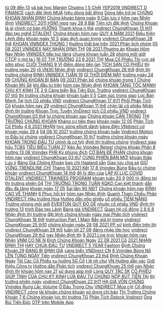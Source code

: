 [ từ 09 đến 13](https://chungkhoan.ndk.vn/p0/0/351/chung-khoan-hang-ngay-nhan-dinh-thi-truong-tuan-tu-09-den-13082021-pp-dich-chuyen-dong-tien-dau-tu/) [ và bài học Margin](https://chungkhoan.ndk.vn/p0/0/826/tam-su-trader-mat-150-trieu-trong-4-ngay-va-bai-hoc-margin-dau-tu-chung-khoan-dau-tu/) [ Chương 1 5 Chết](https://chungkhoan.ndk.vn/p0/0/459/chuong-1-5-chet-vi-chung-khoan-jesse-livermore-dau-tu/) [YEP2019 VNDIRECT D FINANCE](https://chungkhoan.ndk.vn/p0/0/824/yep2019-vndirect-d-finance-dau-tu/) [ cách đặt lệnh MUA](https://chungkhoan.ndk.vn/p0/0/732/huong-dan-cach-dat-lenh-mua-ban-co-phieu-tai-vndirect-dau-tu/) [ hiệu dòng bất động](https://chungkhoan.ndk.vn/p0/0/519/chung-khoan-hom-naynhan-dinh-19-23072021-thanh-khoan-giao-dich-thap-tin-hieu-dong-bat-dong-san-dau-tu/) [ Dòng tiền trở lại](https://chungkhoan.ndk.vn/p0/0/600/dong-tien-tro-lai-vn30-va-vnindex-lap-dinh-co-phieu-chung-khoan-duoc-huong-loi-dau-tu/) [ CHỨNG KHOÁN NHẬN ĐỊNH](https://chungkhoan.ndk.vn/p0/0/166/chung-khoan-nhan-dinh-thi-truong-ngay-0707-thi-truong-giam-50-diem-nen-xu-ly-nhu-the-nao-dau-tu/) [ Chứng khoán hàng ngày](https://chungkhoan.ndk.vn/p0/0/699/chung-khoan-hang-ngay-nhan-dinh-thi-truong-ngay-29092021-phan-tich-co-phieu-bank-thep-dau-khi-dau-tu/) [ 9 Cần lưu ý](https://chungkhoan.ndk.vn/p0/0/587/chung-khoan-hom-nay-nhan-dinh-thi-truong-chung-khoan-hom-nay-19-can-luu-y-gi-ve-thi-truong-dau-tu/) [ hôm nay Nhận định](https://chungkhoan.ndk.vn/p0/0/344/chung-khoan-hom-nay-nhan-dinh-thi-truong-chung-khoan-29-9-dieu-kien-mua-moi-co-phieu-quan-tam-dau-tu/) [VNDIRECT 2011 H5N1 mpg](https://chungkhoan.ndk.vn/p0/1/82/vndirect-2011-h5n1mpg-dau-tu/) [ nay 28 9 Bắt](https://chungkhoan.ndk.vn/p0/0/318/chung-khoan-hom-nay-289-bat-mach-phien-phan-phoi-cach-xu-ly-danh-muc-hien-nay-dau-tu/) [ Tiện ích đặt lệnh](https://chungkhoan.ndk.vn/p0/0/798/tien-ich-dat-lenh-ban-nhieu-ma-tren-app-vndirect-dau-tu/) [ Chứng Khoán là gì](https://chungkhoan.ndk.vn/p0/0/508/dau-tu-chung-khoan-la-gi-mua-ban-co-phieu-o-dau-cach-choi-chung-khoan-co-lai-dau-tu/) [ chính cơ bản HƯỚNG](https://chungkhoan.ndk.vn/p0/0/518/p4-chi-so-tai-chinh-co-ban-huong-dan-dau-tu-chung-khoan-co-ban-a-bo-co-tu-a-z-dau-tu/) [ Thanh khoa n thâ](https://chungkhoan.ndk.vn/p0/0/404/thanh-khoan-thap-rui-ro-khong-nd-phien-chung-khoan-287-dau-tu/) [ vndirect ChungKhoan 13 th11](https://chungkhoan.ndk.vn/p0/1/149/vndirect-chungkhoan-13-th11-2012-dau-tu/) [ đào tạo nghề DTALENT](https://chungkhoan.ndk.vn/p0/0/849/shorts-chuong-trinh-dao-tao-nghe-dtalent-vndirect-trainees-program-dau-tu/) [ Chứng khoán hôm nay](https://chungkhoan.ndk.vn/p0/0/184/chung-khoan-hom-nay-nhan-dinh-thi-truong-tuan-20-2492021-giai-doan-sieu-loi-nhuan-dau-tu/) [ QUÝ 4 NĂM 2021](https://chungkhoan.ndk.vn/p0/0/478/5-co-phieu-nen-dau-tu-quy-4-nam-2021-nhan-dien-co-hoi-dau-tu-2022-dau-tu/) [ Điều Kiện Lệnh điều](https://chungkhoan.ndk.vn/p0/0/801/lenh-dieu-kien-lenh-dieu-kien-vndirect-lenh-dieu-kien-trong-chung-khoan-luu-kim-hoan-dau-tu/) [ khoán ngày 10 5](https://chungkhoan.ndk.vn/p0/0/517/nhan-dinh-thi-truong-chung-khoan-ngay-105-1452021-nhan-dinh-thi-truong-dau-tu/) [ giao dịch quan trọng](https://chungkhoan.ndk.vn/p0/0/40/chung-khoan-hom-nay-nhan-dinh-13-1792021-tuan-giao-dich-quan-trong-vgt-chuyen-thoai-von-dau-tu/) [ vndirect ChungKhoan 28 th8](https://chungkhoan.ndk.vn/p0/1/17/vndirect-chungkhoan-28-th8-2012-dau-tu/) [ KHOÁN VNINDEX THỦNG 1](https://chungkhoan.ndk.vn/p0/0/97/chung-khoan-vnindex-thung-1300-diem-dau-tu-chung-khoan-dau-tu/) [ thường thất bại trên](https://chungkhoan.ndk.vn/p0/0/512/vi-sao-dam-dong-thuong-that-bai-tren-thi-truong-chung-khoan-dau-tu/) [ 2021 Phân tích nhóm](https://chungkhoan.ndk.vn/p0/0/77/chung-khoan-hang-ngay-nhan-dinh-thi-truong-ngay-30092021-phan-tich-nhom-thep-dau-khi-bank-dau-tu/) [ 05 08 2021 VNINDEX](https://chungkhoan.ndk.vn/p0/0/455/nhan-dinh-thi-truong-chung-khoan-ngay-05082021-vnindex-tang-diem-tot-huong-ve-1350-1360d-100-10-dau-tu/) [ NAY NHẬN ĐỊNH THỊ](https://chungkhoan.ndk.vn/p0/0/251/chung-khoan-hom-nay-nhan-dinh-thi-truong-tuan-410-ap-luc-dong-tru-phan-tich-xu-huong-tuan-dau-tu/) [ 08 2021 Phương án](https://chungkhoan.ndk.vn/p0/0/713/chung-khoan-moi-ngaynhan-dinh-thi-truong-tuan-2308-27082021phuong-an-xu-ly-tai-khoan-toi-uu-dau-tu/) [ Khoán Hôm Nay Nhận](https://chungkhoan.ndk.vn/p0/0/125/chung-khoan-hom-naynhan-dinh-thi-truong3105vung-bien-dong-manh-co-phieu-di-sau-loi-nhuan-lon-dau-tu/) [ VNINDEX tiếp tục tăng](https://chungkhoan.ndk.vn/p0/0/109/nhan-dinh-thi-truong-chung-khoan-ngay-3105-04062021-vnindex-tiep-tuc-tang-diem-huong-den-1350d-dau-tu/) [ chung khoan tuần 28](https://chungkhoan.ndk.vn/p0/0/496/chung-khoan-phan-tich-co-phieu-ro-vn30-nhan-dinh-thi-truong-chung-khoan-tuan-2806-02072021-dau-tu/) [ phòng môi giới CTCP](https://chungkhoan.ndk.vn/p0/0/920/ong-nguyen-vu-luan-truong-phong-moi-gioi-ctcp-chung-khoan-vndirect-fbnc-dau-tu/) [ n mơ ta i](https://chungkhoan.ndk.vn/p0/0/896/huong-dan-mo-tai-khoan-giao-dich-chung-khoan-tai-vndirect-dau-tu/) [ 16 07 THỊ TRƯỜNG](https://chungkhoan.ndk.vn/p0/0/627/chung-khoan-nhan-dinh-thi-truong-ngay-1607-thi-truong-hoi-phuc-tang-toi-dau-dau-tu/) [ 23 9 2021 THỊ](https://chungkhoan.ndk.vn/p0/0/198/chung-khoan-hom-nay-nhan-dinh-ngay-2392021-thi-truong-lieu-co-keo-xa-bull-trap-dau-tu/) [ Mua Cổ Phiếu Thị](https://chungkhoan.ndk.vn/p0/0/477/nhan-dinh-chung-khoan-ngay-307-vnindex-tang-manh-16-diem-phan-tich-diem-mua-co-phieu-thi-truong-dau-tu/) [ cực sẽ sớm phục](https://chungkhoan.ndk.vn/p0/0/110/nhan-dinh-thi-truong-chung-khoan-21092021-vnindex-giam-diem-rut-chan-tich-cuc-se-som-phuc-hoi-dau-tu/) [ CUỐI THÁNG 9 VÌ](https://chungkhoan.ndk.vn/p0/0/74/thi-truong-vat-vo-cuoi-thang-9-vi-sao-dau-tu/) [ điểm dòng tiền lan](https://chungkhoan.ndk.vn/p0/0/359/nhan-dinh-thi-truong-chung-khoan-ngay-24-2852021-vnindex-tang-diem-dong-tien-lan-toa-hose-lai-do-dau-tu/) [ TÍCH SẢN CỔ PHIẾU](https://chungkhoan.ndk.vn/p0/0/108/2021-co-nen-tich-san-co-phieu-dau-tu-chung-khoan-dau-tu/) [ thị trường ngày 20](https://chungkhoan.ndk.vn/p0/0/399/chung-khoan-hang-ngay-nhan-dinh-thi-truong-ngay-20082021-mua-bao-nhieu-co-phieu-la-hop-ly-dau-tu/) [ rổ VN30 Nhận định](https://chungkhoan.ndk.vn/p0/0/441/chung-khoan-phan-tich-co-phieu-ro-vn30-nhan-dinh-thi-truong-chung-khoan-tuan-14-18062021-dau-tu/) [ vndirect ChungKhoan 26 th9](https://chungkhoan.ndk.vn/p0/1/154/vndirect-chungkhoan-26-th9-2012-dau-tu/) [ định thị trường chứng](https://chungkhoan.ndk.vn/p0/0/607/nhan-dinh-thi-truong-chung-khoan-ngay-21062021-vnindex-giam-diem-nhe-dong-luc-de-di-tiep-van-con-dau-tu/) [ ĐỊNH VNINDEX TUẦN 19](https://chungkhoan.ndk.vn/p0/0/454/dau-tu-chung-khoan-nhan-dinh-vnindex-tuan-19-2372021-lieu-co-vung-chiet-khau-thap-hon-dau-tu/) [ GÌ THỜI ĐIỂM NÀY](https://chungkhoan.ndk.vn/p0/1/125/la-ban-dau-tu-27-9-dau-tu-gi-thoi-diem-nay-vndirect-dinsights-ban-tron-chuyen-gia-dau-tu/) [ trường ngày 24 09](https://chungkhoan.ndk.vn/p0/0/307/chung-khoan-hang-ngay-nhan-dinh-thi-truong-ngay-24092021-cp-hot-vnm-bvh-pvd-pvs-tcb-vcb-dau-tu/) [ CHỨNG KHOÁN BỊ BÁN](https://chungkhoan.ndk.vn/p0/0/79/thi-truong-chung-khoan-bi-ban-thao-tai-sao-can-lam-gi-dau-tu/) [ 09 2021 Phân bổ](https://chungkhoan.ndk.vn/p0/0/425/chung-khoan-hang-ngay-nhan-dinh-thi-truong-tuan-tu-3008-den-03092021-phan-bo-von-doan-nay-ntn-dau-tu/) [ chứng khoán trong 1](https://chungkhoan.ndk.vn/p0/0/943/chuyen-tien-nhanh-vao-chung-khoan-trong-1-phut-tai-vndirect-hoc-dau-tu-chung-khoan-co-ban-phan-41-dau-tu/) [ Chứng Khoán Mỹ Sẽ](https://chungkhoan.ndk.vn/p0/0/216/tiep-tuc-do-lua-big-tech-hoi-nhe-thi-truong-chung-khoan-my-se-ra-sao-dau-tu/) [ khi đầu tư trên](https://chungkhoan.ndk.vn/p0/0/495/22-quy-luat-khi-dau-tu-tren-thi-truong-chung-khoan-dau-tu/) [ hôm nay Nhận định](https://chungkhoan.ndk.vn/p0/0/2/chung-khoan-hom-nay-nhan-dinh-thi-truong-chung-khoan-4-10-xu-huong-thi-truong-co-phieu-quan-tam-dau-tu/) [ KHOÁN TĂNG TỐC MẠNH](https://chungkhoan.ndk.vn/p0/0/208/chung-khoan-nhan-dinh-thi-truong-ngay-0306-dong-chung-khoan-tang-toc-manh-dong-nao-tiep-theo-dau-tu/) [ CHU KỲ KINH TẾ](https://chungkhoan.ndk.vn/p0/0/278/dau-tu-co-phieu-theo-chu-ky-kinh-te-dau-tu-chung-khoan-dau-tu/) [ 2 9 Cảng biển](https://chungkhoan.ndk.vn/p0/0/202/chung-khoan-hom-nay-nhan-dinh-thi-truong-chung-khoan-2-9-cang-bien-noi-song-lua-chon-ma-an-toan-dau-tu/) [ Bùi Tiến Đức Trưởng](https://chungkhoan.ndk.vn/p0/0/939/ong-bui-tien-duc-truong-phong-moi-gioi-ctcp-chung-khoan-vndirect-dau-tu/) [ vndirect ChungKhoan 07 th5](https://chungkhoan.ndk.vn/p0/1/78/vndirect-chungkhoan-07-th5-2012-dau-tu/) [ thị trường chứng khoán](https://chungkhoan.ndk.vn/p0/1/190/phan-tich-thi-truong-chung-khoan-tuan-4-den-8-10-phan-tich-co-phieu-ngan-hang-thep-dau-khi-dau-tu/) [ khoán tuần II 5](https://chungkhoan.ndk.vn/p0/0/688/nhan-dinh-thi-truong-chung-khoan-tuan-ii52021-hai-dinh-ngan-han-rui-ro-gia-tang-dau-tu/) [ Cảm xúc trong giao](https://chungkhoan.ndk.vn/p0/0/254/chung-khoan-hang-ngay-nhan-dinh-thi-truong-tuan-tu-13-den-17092021-cam-xuc-trong-giao-dich-dau-tu/) [ Lực Bán Mạnh Tại](https://chungkhoan.ndk.vn/p0/0/329/nhan-dinh-thi-truong-chung-khoan-ngay-185-vnindex-xuat-hien-ap-luc-ban-manh-tai-khang-cu-1275-diem-dau-tu/) [ tích Cổ phiếu VND](https://chungkhoan.ndk.vn/p0/0/831/huong-dan-phan-tich-co-phieu-vnd-vndirect-chung-khoan-vndirect-phan-2-dau-tu/) [ vndirect ChungKhoan 17 th11](https://chungkhoan.ndk.vn/p0/1/90/vndirect-chungkhoan-17-th11-2011-dau-tu/) [ Phối Phân Tích Cổ](https://chungkhoan.ndk.vn/p0/0/637/nhan-dinh-chung-khoan-ngay-17-vnindex-dieu-chinh-hay-phan-phoi-phan-tich-co-phieu-toan-thi-truong-dau-tu/) [ khoán hôm nay 29](https://chungkhoan.ndk.vn/p0/0/298/chung-khoan-hom-nay-nhan-dinh-thi-truong-chung-khoan-hom-nay-29-5-dau-tu-chung-khoan-dau-tu/) [ vndirect ChungKhoan 11 th6](https://chungkhoan.ndk.vn/p0/1/35/vndirect-chungkhoan-11-th6-2012-dau-tu/) [ chặn lãi cổ phiếu](https://chungkhoan.ndk.vn/p0/0/90/chung-khoan-hom-naynhan-dinh-26052021-ki-thuat-chan-lai-co-phieu-diem-mat-cp-con-diem-mua-dau-tu/) [ Nhận định thị trường](https://chungkhoan.ndk.vn/p0/0/19/chung-khoan-phan-tich-co-phieu-ro-vn30-nhan-dinh-thi-truong-chung-khoan-tuan-0410-08102021-dau-tu/) [ Khoán Trực Tuyến VnDirect](https://chungkhoan.ndk.vn/p0/0/776/huong-dan-xem-bang-gia-chung-khoan-truc-tuyen-vndirect-vcbs-fpt-hnx-hose-ssi-dau-tu/) [ tích Cổ phiếu VND](https://chungkhoan.ndk.vn/p0/0/800/huong-dan-phan-tich-co-phieu-vnd-vndirect-chung-khoan-vndirect-phan-19-dau-tu/) [ vndirect ChungKhoan 03 th4](https://chungkhoan.ndk.vn/p0/1/4/vndirect-chungkhoan-03-th4-2012-dau-tu/) [ tư chứng khoán sau](https://chungkhoan.ndk.vn/p0/0/544/dau-tu-chung-khoan-sau-le-292021-dau-tu/) [Chứng khoán CẨN TRỌNG](https://chungkhoan.ndk.vn/p0/0/503/chung-khoan-can-trong-dau-tu/) [ THỊ TRƯỜNG CHỨNG KHOÁN](https://chungkhoan.ndk.vn/p0/0/564/thi-truong-chung-khoan-tiep-tuc-vung-tich-luy-cung-co-phan-hoa-dau-tu/) [ Kháng cự tiếp theo](https://chungkhoan.ndk.vn/p0/0/185/chung-khoan-hom-nay-nhan-dinh-thi-truong-chung-khoan-7-9-khang-cu-tiep-theo-co-phieu-quan-tam-dau-tu/) [ khoán ngày 12 05](https://chungkhoan.ndk.vn/p0/0/586/nhan-dinh-thi-truong-chung-khoan-ngay-12052021-vnindex-tang-diem-manh-lay-lai-nhung-gi-da-mat-dau-tu/) [ Phân Tích Cổ Phiếu](https://chungkhoan.ndk.vn/p0/0/111/nhan-dinh-chung-khoan-ngay-209-vnindex-bat-tang-thanh-khoan-cao-phan-tich-co-phieu-thi-truong-dau-tu/) [ 4 6 2021 NHẬN](https://chungkhoan.ndk.vn/p0/0/380/nhan-dinh-thi-truong-chung-khoan-tuan-sau-315-462021-nhan-dinh-thi-truong-dau-tu/) [ học sóng elliott dành](https://chungkhoan.ndk.vn/p0/0/891/hinh-anh-khoa-hoc-song-elliott-danh-cho-ctck-vndirect-dau-tu/) [ bảng điện VNdirect cơ](https://chungkhoan.ndk.vn/p0/0/905/cach-doc-bang-dien-vndirect-co-ban-dau-tu/) [ khoán ngày 29 4](https://chungkhoan.ndk.vn/p0/0/348/nhan-dinh-thi-truong-chung-khoan-ngay-294-vnindex-hoi-phuc-dong-tien-vao-dong-nao-tiep-theo-dau-tu/) [ 04 08 10 2021](https://chungkhoan.ndk.vn/p0/1/185/chung-khoan-hang-ngaynhan-dinh-thi-truong-chung-khoan-tuan-04-08102021-nhandinhthitruong-dau-tu/) [ trường chứng khoán tuần](https://chungkhoan.ndk.vn/p0/0/560/chung-khoan-phan-tich-co-phieu-vn30-thi-truong-chung-khoan-tuan-03-0752021-dau-tu-chung-khoan-dau-tu/) [Vndirect Motion](https://chungkhoan.ndk.vn/p0/0/861/vndirect-motion-dau-tu/) [ ro Đầu tư chứng](https://chungkhoan.ndk.vn/p0/0/676/chung-khoan-hom-nay-nhan-dinh-thi-truong-chung-khoan-hom-nay-21-4-rui-ro-dau-tu-chung-khoan-dau-tu/) [ vndirect ChungKhoan 10 th7](https://chungkhoan.ndk.vn/p0/1/134/vndirect-chungkhoan-10-th7-2012-dau-tu/) [ trường chứng khoán ngày](https://chungkhoan.ndk.vn/p0/0/164/chung-khoan-hom-nay-thi-truong-chung-khoan-ngay-197-vnindex-tang-5-diem-di-len-trong-nghi-ngo-dau-tu/) [ KHOÁN TRONG ĐẦU TƯ](https://chungkhoan.ndk.vn/p0/0/200/phan-tich-gia-chung-khoan-trong-dau-tu-chung-khoan-ts-le-tham-duong-moi-nhat-nam-2020-dau-tu/) [ chỉnh là cơ hội](https://chungkhoan.ndk.vn/p0/0/665/nhan-dinh-thi-truong-chung-khoan-ngay-21072021-vnindex-test-cung-dieu-chinh-la-co-hoi-de-tham-do-dau-tu/) [ định thị trường chứng](https://chungkhoan.ndk.vn/p0/0/684/nhan-dinh-thi-truong-chung-khoan-vnindex-sau-lap-gap-di-ve-dau-quang-dung-dbd-dau-tu/) [Vndirect giao hữu TCBS](https://chungkhoan.ndk.vn/p0/0/977/vndirect-giao-huu-tcbs-dau-tu/) [ TIÊU BIỂU TUẦN 27](https://chungkhoan.ndk.vn/p0/0/823/top-co-phieu-tieu-bieu-tuan-27-1102021-vndirect-dinsights-ban-tron-chuyen-gia-dau-tu/) [ Kéo Ảo Vnindex Retest](https://chungkhoan.ndk.vn/p0/0/240/chung-khoan-hom-naynhan-dinh-thi-truong2008tra-diem-keo-aovnindex-retestcp-nen-tang-lon-dau-tu/) [ chứng khoán Phần 8](https://chungkhoan.ndk.vn/p0/0/783/huong-dan-giao-dich-chung-khoan-phan-8-huong-dan-nop-tien-vao-tai-khoan-chung-khoan-vndirect-dau-tu/) [ trường 13 08 Vnindex](https://chungkhoan.ndk.vn/p0/0/658/chung-khoan-hom-naynhan-dinh-thi-truong1308vnindex-se-hoi-phuc-top-6-ma-co-phieu-co-dong-tien-dau-tu/) [ PHR Kỳ phùng địch](https://chungkhoan.ndk.vn/p0/0/954/szc-va-phr-ky-phung-dich-thu-co-phieu-360-do-dau-tu/) [ CƠ BẢN ĐỂ PHÂN](https://chungkhoan.ndk.vn/p0/1/205/cac-chi-so-co-ban-de-phan-tich-chung-khoan-i-roa-roe-eps-isg-dau-tu/) [ chứng khoán hôm nay](https://chungkhoan.ndk.vn/p0/0/187/chung-khoan-hom-nay-nhan-dinh-thi-truong-chung-khoan-hom-nay-18-6-phan-tich-co-phieu-ngan-hang-dau-tu/) [ vndirect ChungKhoan 03 th7](https://chungkhoan.ndk.vn/p0/1/13/vndirect-chungkhoan-03-th7-2012-dau-tu/) [ CÙNG PHIÊN BẢN MỚI](https://chungkhoan.ndk.vn/p0/1/204/ha-le-loi-cuon-nguoi-nghe-cung-phien-ban-moi-cua-diem-xua-dau-tu/) [ khoản thấp Lưu ý](https://chungkhoan.ndk.vn/p0/0/282/chung-khoan-hom-nay-thi-truong-ngay-146-vnindex-tang-manh-thanh-khoan-thap-luu-y-dao-han-phai-sinh-dau-tu/) [ Bảng Giá Chứng Khoán](https://chungkhoan.ndk.vn/p0/0/863/huong-dan-cach-xem-bang-gia-chung-khoan-bang-dien-chung-khoan-de-hieu-nhat-dau-tu/) [ bạo chi Haaland sẵn](https://chungkhoan.ndk.vn/p0/1/199/tin-bong-da-sang-210-mau-hau-cam-ronaldo-ket-hon-psg-bao-chi-haaland-san-sang-cap-ben-dau-tu/) [ Giao lưu chia sẻ](https://chungkhoan.ndk.vn/p0/0/460/nhan-dinh-thi-truong-chung-khoan-ngay-2709-01102021-giao-luu-chia-se-cuoi-tuan-dau-tu/) [ GIỮ VỮNG TRENDLINE CHỈ](https://chungkhoan.ndk.vn/p0/0/722/chung-khoan-299-vnindex-giu-vung-trendline-chi-ca-nhan-ban-rong-giai-dap-co-phieu-dau-tu/) [ Tháng 10 2021 Kết](https://chungkhoan.ndk.vn/p0/1/210/nhan-dinh-vnindex-thang-102021-ket-thuc-drama-kieu-canh-dau-tu/) [ 17 8 Vnindex Bùng](https://chungkhoan.ndk.vn/p0/0/366/nhan-dinh-chung-khoan-ngay-178-vnindex-bung-no-da-tang-phan-tich-danh-muc-co-phieu-thi-truong-dau-tu/) [ Đầu tư chứng khoán](https://chungkhoan.ndk.vn/p0/0/723/dau-tu-chung-khoan-nguyen-nhan-vi-sao-95-nha-dau-tu-thua-lo-dau-tu/) [ vndirect ChungKhoan 14 th9](https://chungkhoan.ndk.vn/p0/1/62/vndirect-chungkhoan-14-th9-2012-dau-tu/) [ độ lỳ đòn của](https://chungkhoan.ndk.vn/p0/0/626/nhan-dinh-thi-truong-chung-khoan-ngay-26042021-vnindex-giam-diem-manh-kiem-tra-do-ly-don-cua-ndt-dau-tu/) [ LẬP KỈ LỤC COVID](https://chungkhoan.ndk.vn/p0/0/264/chung-khoan-my-lien-tiep-lap-ki-luc-covid-19-va-chung-khoan-viet-nam-dau-tu/) [DTALENT VNDIRECT TRAINEES PROGRAM](https://chungkhoan.ndk.vn/p0/0/815/dtalent-vndirect-trainees-program-dau-tu/) [ khoán tuần 20 9](https://chungkhoan.ndk.vn/p0/0/66/chung-khoan-hom-nay-nhan-dinh-thi-truong-chung-khoan-tuan-209-10-co-phieu-chu-y-quy-3-4-dau-tu/) [ 000 tỷ đồng tại](https://chungkhoan.ndk.vn/p0/0/547/hon-100000-ty-dong-tai-cac-tai-khoan-chung-khoan-van-dang-truc-cho-tim-kiem-co-hoi-vtv24-dau-tu/) [ thị trường phiên 04](https://chungkhoan.ndk.vn/p0/0/411/chung-khoan-hang-ngay-nhan-dinh-thi-truong-phien-04062021-su-dung-margin-nhu-the-nao-dau-tu/) [ THỊ TRƯỜNG TRONG TUẦN](https://chungkhoan.ndk.vn/p0/0/102/lieu-ngan-hang-va-chung-khoan-se-dan-dat-thi-truong-trong-tuan-moi-dau-tu/) [ KQKD Cạn kiệt thanh](https://chungkhoan.ndk.vn/p0/0/15/chung-khoan-hom-nay-110-chao-thang-10-tang-sieu-co-phieu-don-bao-cao-kqkd-can-kiet-thanh-khoan-dau-tu/) [ dẫn đầu đà tăng](https://chungkhoan.ndk.vn/p0/0/716/ban-tin-chung-khoan-chieu-128-nhom-co-phieu-ngan-hang-chung-khoan-dan-dau-da-tang-tctd-dau-tu/) [ khoán ngày 17 05](https://chungkhoan.ndk.vn/p0/0/104/nhan-dinh-thi-truong-chung-khoan-ngay-17052021-vnindex-gap-ap-luc-chot-loi-dieu-chinh-ngan-han-dau-tu/) [ Sai lầm 90 NĐT](https://chungkhoan.ndk.vn/p0/0/426/chung-khoan-hang-ngay-nhan-dinh-thi-truong-ngay-19082021-sai-lam-90-ndt-mac-phai-trong-trading-dau-tu/) [ Chứng khoán hôm nay](https://chungkhoan.ndk.vn/p0/0/703/chung-khoan-hom-nay-thi-truong-ngay-215-vnindex-but-pha-16-diem-trong-phien-dao-han-phai-sinh-dau-tu/) [ ĐỈNH CAO VỀ THANH](https://chungkhoan.ndk.vn/p0/0/249/chung-khoan-lien-tuc-lap-dinh-cao-ve-thanh-khoan-diem-so-dieu-gi-tiep-theo-dau-tu/) [ 6 Phục hồi kỹ](https://chungkhoan.ndk.vn/p0/0/277/chung-khoan-hom-nay-106-phuc-hoi-ky-thuat-vnindex-se-ve-dau-voi-vang-mua-vao-hay-ban-ra-co-phieu-dau-tu/) [ hôm nay Nhận định](https://chungkhoan.ndk.vn/p0/0/652/chung-khoan-hom-naynhan-dinh-tt-14-18062021tuong-dong-dinh-cu-2018-danh-ngan-co-phieu-kenh-tren-dau-tu/) [ Quanh Tham Chiếu Phân](https://chungkhoan.ndk.vn/p0/0/197/nhan-dinh-chung-khoan-ngay-279-vnindex-rung-lac-quanh-tham-chieu-phan-tich-co-phieu-thi-truong-dau-tu/) [ VNDIRECT Hậu trường Hoa](https://chungkhoan.ndk.vn/p0/0/988/vndirect-hau-truong-hoa-tao-2010-dau-tu/) [ Hướng dẫn nộp phiếu](https://chungkhoan.ndk.vn/p0/0/844/huong-dan-nop-phieu-dau-gia-vndirect-dau-tu/) [ cổ phiếu TIỀM NĂNG](https://chungkhoan.ndk.vn/p0/0/48/chung-khoan-moi-ngaynhan-dinh-thi-truong-tuan-20092021-24092021top-co-phieu-tiem-nang-tuan-moi-dau-tu/) [ Trưởng phòng môi giới](https://chungkhoan.ndk.vn/p0/0/930/ba-sam-anh-thy-truong-phong-moi-gioi-ctcp-chung-khoan-vndirect-fbnc-dau-tu/) [ EVERTON QUỶ ĐỎ DỄ](https://chungkhoan.ndk.vn/p0/1/192/tin-chieu-110-mu-everton-quy-do-de-an-trap-cua-benitez-va-cac-hoc-tro-dau-tu/) [ nhuận cổ phiếu VND](https://chungkhoan.ndk.vn/p0/1/174/dinh-gia-nhanh-co-phieu-vnd-va-du-phong-doanh-thu-loi-nhuan-co-phieu-vnd-q3-2021-dau-tu/) [ định thị trường 13](https://chungkhoan.ndk.vn/p0/0/167/chung-khoan-hom-naynhan-dinh-thi-truong1307over-soldphien-di-cho-cua-ndt-ca-map-dau-tu/) [ trình Đào tạo Lãnh](https://chungkhoan.ndk.vn/p0/0/989/talentpool-vietnam-chuong-trinh-dao-tao-lanh-dao-vndirect-dau-tu/) [Bảng giá VNDIRECT](https://chungkhoan.ndk.vn/p0/0/843/bang-gia-vndirect-dau-tu/) [ Quan hệ cổ đông](https://chungkhoan.ndk.vn/p0/0/904/vndirect-trang-thong-tin-quan-he-co-dong-cip-dau-tu/) [ 2 8 6 8](https://chungkhoan.ndk.vn/p0/0/267/nhan-dinh-thi-truong-chung-khoan-tuan-sau-28-682021-nhan-dinh-thi-truong-dau-tu/) [ Nhận định thị trường](https://chungkhoan.ndk.vn/p0/0/252/nhan-dinh-thi-truong-chung-khoan-ngay-17082021-vnindex-test-cung-cau-hap-thu-tot-han-che-mua-moi-dau-tu/) [ đặt lệnh chứng khoán](https://chungkhoan.ndk.vn/p0/0/895/huong-dan-cach-dat-lenh-chung-khoan-phai-sinh-dau-tu/) [ ngày mai Phân tích](https://chungkhoan.ndk.vn/p0/0/708/chung-khoan-ngay-mai-phan-tich-nhan-dinh-thi-truong-tuan-410-8102021-top-cp-nen-nam-giu-dau-tu/) [ vndirect ChungKhoan 18 th9](https://chungkhoan.ndk.vn/p0/1/88/vndirect-chungkhoan-18-th9-2012-dau-tu/) [ Instruction Part 1 Main](https://chungkhoan.ndk.vn/p0/0/877/vndirect-priceboard-instruction-part-1-main-screen-texture-dau-tu/) [ Bẫy giá trị trong](https://chungkhoan.ndk.vn/p0/0/714/chung-khoan-247-bay-gia-tri-trong-dau-tu-chung-khoan-dau-tu-khong-con-don-gian-dau-tu/) [ vndirect ChungKhoan 25 th10](https://chungkhoan.ndk.vn/p0/1/123/vndirect-chungkhoan-25-th10-2012-dau-tu/) [ chứng khoán ngày 28](https://chungkhoan.ndk.vn/p0/0/257/chung-khoan-hom-nay-thi-truong-chung-khoan-ngay-286-vnindex-bat-tang-dong-chung-khoan-bung-no-dau-tu/) [ 08 2021 PP xử](https://chungkhoan.ndk.vn/p0/0/334/chung-khoan-hang-ngay-nhan-dinh-thi-truong-tuan-tu-23-den-27082021-pp-xu-ly-khi-bi-kep-hang-dau-tu/) [ kinh điển trên thị](https://chungkhoan.ndk.vn/p0/0/505/8-sai-lam-kinh-dien-tren-thi-truong-chung-khoan-hoc-dau-tu-chung-khoan-dau-tu/) [ vndirect ChungKhoan 29 th5](https://chungkhoan.ndk.vn/p0/1/26/vndirect-chungkhoan-29-th5-2012-dau-tu/) [ tuần tới 27 09](https://chungkhoan.ndk.vn/p0/1/186/nhan-dinh-thi-truong-chung-khoan-tuan-toi-2709-0110-nhandinhthitruong-cophieutiemnang-dau-tu/) [ đăng nhập lớp học](https://chungkhoan.ndk.vn/p0/0/822/huong-dan-dang-nhap-lop-hoc-tai-vndirect-qua-zoom-dau-tu/) [ vndirect ChungKhoan 29 th2](https://chungkhoan.ndk.vn/p0/1/133/vndirect-chungkhoan-29-th2-2012-dau-tu/) [ nay Nhận định thị](https://chungkhoan.ndk.vn/p0/0/636/chung-khoan-hom-nay-nhan-dinh-thi-truong-chung-khoan-hom-nay-25-6-phan-tich-co-phieu-tot-quy-2-dau-tu/) [ 9 2021 Live trực](https://chungkhoan.ndk.vn/p0/0/84/nhan-dinh-thi-truong-chung-khoan-ngay-308-0192021-live-truc-tiep-phan-tich-nhan-dinh-co-phieu-dau-tu/) [ khoán hôm nay Nhận](https://chungkhoan.ndk.vn/p0/0/89/chung-khoan-hom-nay-nhan-dinh-thi-truong-chung-khoan-15-9-rui-ro-co-hoi-co-phieu-phong-thu-dau-tu/) [ VNM CO NE N](https://chungkhoan.ndk.vn/p0/0/241/co-phieu-vnm-co-nen-bat-day-dau-tu-chung-khoan-dau-tu/) [ Định Chứng Khoán Ngày](https://chungkhoan.ndk.vn/p0/0/340/nhan-dinh-chung-khoan-ngay-268-vnindex-bat-tang-hoi-phuc-phan-tich-danh-muc-co-phieu-thi-truong-dau-tu/) [ 22 09 2021 Cổ](https://chungkhoan.ndk.vn/p0/0/147/nhan-dinh-thi-truong-chung-khoan-ngay-22092021-co-phieu-dang-de-dau-tu-va-nam-giu-quy-42021-dau-tu/) [ 2021 NHẬN ĐỊNH THỊ](https://chungkhoan.ndk.vn/p0/0/707/nhan-dinh-thi-truong-chung-khoan-tuan-sau-209-2492021-nhan-dinh-thi-truong-dau-tu/) [ HAY CHƯA ĐẦU TƯ](https://chungkhoan.ndk.vn/p0/0/567/chung-khoan-tao-day-hay-chua-dau-tu-chung-khoan-dau-tu/) [ VNDIRECT 5 YEAR Fashion](https://chungkhoan.ndk.vn/p0/0/987/vndirect-5-year-fashionmp4-dau-tu/) [ Định Chứng Khoán 29](https://chungkhoan.ndk.vn/p0/0/392/nhan-dinh-chung-khoan-299-mua-thap-ban-cao-chung-khoan-hom-nay-dau-tu/) [ ĐANG BỊ ĐỊNH GIÁ](https://chungkhoan.ndk.vn/p0/0/882/vnd-cong-ty-co-phan-vndirect-co-phieu-dang-bi-dinh-gia-thap-dau-tu/) [ cảng biển VNDirect CN](https://chungkhoan.ndk.vn/p0/0/970/goc-nhin-kho-van-va-cang-bien-vndirect-cnhcm-dau-tu/) [ 8 Vnindex Bùng Nổ](https://chungkhoan.ndk.vn/p0/0/302/nhan-dinh-chung-khoan-ngay-28-vnindex-bung-no-thanh-khoan-phan-tich-diem-mua-co-phieu-thi-truong-dau-tu/) [ LÊN TỪNG NGÀY Tiền](https://chungkhoan.ndk.vn/p0/1/195/len-trong-cay-nay-sau-nha-gia-chu-se-giau-len-tung-ngay-tien-vang-cu-the-un-un-keo-ve-dau-tu/) [ vndirect ChungKhoan 23 th4](https://chungkhoan.ndk.vn/p0/1/33/vndirect-chungkhoan-23-th4-2012-dau-tu/) [ Định Chứng Khoán Ngày](https://chungkhoan.ndk.vn/p0/0/28/nhan-dinh-chung-khoan-ngay-229-vnindex-bat-tang-vung-ho-tro-phan-tich-co-phieu-thi-truong-dau-tu/) [ Tới Các Cổ Phiếu](https://chungkhoan.ndk.vn/p0/0/625/chung-khoan-tuan-toi-cac-co-phieu-chu-y-dau-tu/) [ xu hướng 5G Cổ](https://chungkhoan.ndk.vn/p0/1/171/co-phieu-dgw-don-dau-xu-huong-5g-co-phieu-360-do-dau-tu/) [ t lê nh chư](https://chungkhoan.ndk.vn/p0/0/777/huong-dan-dat-lenh-chung-khoan-tren-app-vndirect-dau-tu/) [ VN Hướng dẫn xác](https://chungkhoan.ndk.vn/p0/0/795/uptrend-vn-huong-dan-xac-thuc-chu-ky-tai-vndirect-dau-tu/) [ Giới thiệu Công ty](https://chungkhoan.ndk.vn/p0/0/779/gioi-thieu-cong-ty-vndirect-dau-tu/) [ Hướng dẫn Phân tích](https://chungkhoan.ndk.vn/p0/0/936/huong-dan-phan-tich-co-phieu-vnd-vndirect-chung-khoan-vndirect-phan-16-dau-tu/) [ vndirect ChungKhoan 25 th6](https://chungkhoan.ndk.vn/p0/1/40/vndirect-chungkhoan-25-th6-2012-dau-tu/) [ nay Nhận định thị](https://chungkhoan.ndk.vn/p0/0/244/chung-khoan-hom-naynhan-dinh-thi-truong1709phien-review-etf-do-vo-xanh-long-du-dia-thi-truong-dau-tu/) [ khoán hôm nay 21](https://chungkhoan.ndk.vn/p0/0/117/chung-khoan-hom-nay-219-phien-phan-phoi-thu-4-phan-tich-midcap-cang-bien-det-may-dau-tu/) [ sử dụng app mới](https://chungkhoan.ndk.vn/p0/0/842/mot-so-luu-y-khi-su-dung-app-moi-vndirect-dau-tu/) [ Lòng QUY TẮC 5K](https://chungkhoan.ndk.vn/p0/1/206/thuoc-long-quy-tac-5k-de-chien-thang-moi-thi-truong-isg-dau-tu/) [ CỔ PHIẾU GIÚP TỈNH](https://chungkhoan.ndk.vn/p0/0/365/chung-khoan-hom-nay-nhan-dinh-ngay-2782021-thi-truong-ru-ngu-co-phieu-giup-tinh-giac-dau-tu/) [ CỦA CHU KỲ KINH](https://chungkhoan.ndk.vn/p0/0/18/dau-tu-trong-giai-doan-cuoi-cua-chu-ky-kinh-te-dau-tu-chung-khoan-dau-tu/) [ LỬA ĐẦU TƯ CHỨNG](https://chungkhoan.ndk.vn/p0/0/35/tan-man-chung-khoan-do-lua-dau-tu-chung-khoan-dau-tu/) [ NỘP RÚT TIỀN TẠI](https://chungkhoan.ndk.vn/p0/0/780/huong-dan-nop-rut-tien-tai-vndirect-dau-tu/) [ thị trường phiên ngày](https://chungkhoan.ndk.vn/p0/0/169/chung-khoan-hang-ngay-nhan-dinh-thi-truong-phien-ngay-31082021-top-cp-hot-duoi-goc-nhin-ptkt-dau-tu/) [ vndirect ChungKhoan 22 th11](https://chungkhoan.ndk.vn/p0/1/160/vndirect-chungkhoan-22-th11-2011-dau-tu/) [ HẠ GIÁ VỐN CHỨNG](https://chungkhoan.ndk.vn/p0/0/709/cach-ban-co-phieu-ha-gia-von-chung-khoan-hom-nay-nhan-dinh-thi-truong-chung-khoan-ngay-309-dau-tu/) [ Vnindex Rung Lắc Volume](https://chungkhoan.ndk.vn/p0/0/191/nhan-dinh-chung-khoan-ngay-99-vnindex-rung-lac-volume-thap-phan-tich-danh-muc-co-phieu-thi-truong-dau-tu/) [ Ở Đâu Trong Chu](https://chungkhoan.ndk.vn/p0/0/539/livestream-7-chung-ta-dang-o-dau-trong-chu-ky-tam-ly-thi-truong-xu-huong-thang-10-se-the-nao-dau-tu/) [VNDIRECT Múa cột](https://chungkhoan.ndk.vn/p0/0/996/vndirect-mua-cot-dau-tu/) [ Cổ động VNDIRECT công](https://chungkhoan.ndk.vn/p0/0/932/co-dong-vndirect-cong-nghe-40-vndirect-live-stream-dau-tu/) [ tài khoản chứng khoán](https://chungkhoan.ndk.vn/p0/0/857/chuyen-khoan-tu-ngan-hang-qua-tai-khoan-chung-khoan-vndirect-dau-tu/) [ sử dụng chỉ báo](https://chungkhoan.ndk.vn/p0/0/982/cach-su-dung-chi-bao-ki-thuat-macd-dau-tu/) [ Thị Trường Chứng Khoán](https://chungkhoan.ndk.vn/p0/0/196/nhan-dinh-thi-truong-chung-khoan-ngay-57-xu-huong-vnindex-tuan-sau-phan-tich-diem-mua-co-phieu-dau-tu/) [ 7 6 Chứng khoán](https://chungkhoan.ndk.vn/p0/0/538/dau-tu-chung-khoan-76-chung-khoan-hom-nay-bat-kip-song-dau-khi-nam-chat-sieu-co-bank-dau-tu/) [ lực thị trường TG](https://chungkhoan.ndk.vn/p0/0/32/nhan-dinh-thi-truong-chung-khoan-20092021-vnindex-keo-tru-xa-midcap-ap-luc-thi-truong-tg-xau-dau-tu/) [ Phân Tích Dstock Vndirect](https://chungkhoan.ndk.vn/p0/0/768/huong-dan-su-dung-cong-cu-phan-tich-dstock-vndirect-theo-doi-thi-truong-bang-gia-vnd-dau-tu/) [ Ông Bùi Tiến Đức](https://chungkhoan.ndk.vn/p0/0/874/ong-bui-tien-duc-truong-phong-moi-gioi-ctcp-vndirect-dau-tu/) [ OTP trên Mobile App](https://chungkhoan.ndk.vn/p0/0/809/huong-dan-dang-ky-nhan-ma-xac-thuc-otp-tren-mobile-app-vndirect-dau-tu/) 
